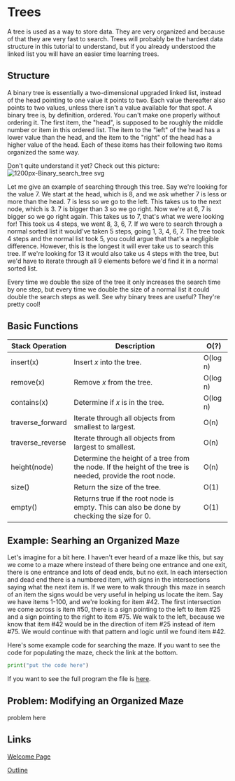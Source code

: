 # Trees
A tree is used as a way to store data. They are very organized and because of that they are very fast to search. Trees will probably be the hardest data structure in this tutorial to understand, but if you already understood the linked list you will have an easier time learning trees.

## Structure
A binary tree is essentially a two-dimensional upgraded linked list, instead of the head pointing to one value it points to two. Each value thereafter also points to two values, unless there isn't a value available for that spot. A binary tree is, by definition, ordered. You can't make one properly without ordering it. The first item, the "head", is supposed to be roughly the middle number or item in this ordered list. The item to the "left" of the head has a lower value than the head, and the item to the "right" of the head has a higher value of the head. Each of these items has their following two items organized the same way.

Don't quite understand it yet? Check out this picture:
![1200px-Binary_search_tree svg](https://user-images.githubusercontent.com/97632407/178615031-1070645a-68d6-46e3-9543-7463422526be.png)

Let me give an example of searching through this tree. Say we're looking for the value 7. We start at the head, which is 8, and we ask whether 7 is less or more than the head. 7 is less so we go to the left. This takes us to the next node, which is 3. 7 is bigger than 3 so we go right. Now we're at 6, 7 is bigger so we go right again. This takes us to 7, that's what we were looking for! This took us 4 steps, we went 8, 3, 6, 7. If we were to search through a normal sorted list it would've taken 5 steps, going 1, 3, 4, 6, 7. The tree took 4 steps and the normal list took 5, you could argue that that's a negligible difference. However, this is the longest it will ever take us to search this tree. If we're looking for 13 it would also take us 4 steps with the tree, but we'd have to iterate through all 9 elements before we'd find it in a normal sorted list.

Every time we double the size of the tree it only increases the search time by one step, but every time we double the size of a normal list it could double the search steps as well. See why binary trees are useful? They're pretty cool!

## Basic Functions
| Stack Operation | Description | O(?) |
| --- | --- | --- |
| insert(x) | Insert _x_ into the tree. | O(log n) |
| remove(x) | Remove _x_ from the tree. | O(log n) |
| contains(x) | Determine if _x_ is in the tree. | O(log n) |
| traverse_forward | Iterate through all objects from smallest to largest. | O(n) |
| traverse_reverse | Iterate through all objects from largest to smallest. | O(n) |
| height(node) | Determine the height of a tree from the node. If the height of the tree is needed, provide the root node. | O(n) |
| size() | Return the size of the tree. | O(1) |
| empty() | Returns true if the root node is empty. This can also be done by checking the size for 0. | O(1) |

## Example: Searhing an Organized Maze
Let's imagine for a bit here. I haven't ever heard of a maze like this, but say we come to a maze where instead of there being one entrance and one exit, there is one entrance and lots of dead ends, but no exit. In each intersection and dead end there is a numbered item, with signs in the intersections saying what the next item is. If we were to walk through this maze in search of an item the signs would be very useful in helping us locate the item. Say we have items 1-100, and we're looking for item #42. The first intersection we come across is item #50, there is a sign pointing to the left to item #25 and a sign pointing to the right to item #75. We walk to the left, because we know that item #42 would be in the direction of item #25 instead of item #75. We would continue with that pattern and logic until we found item #42.

Here's some example code for searching the maze. If you want to see the code for populating the maze, check the link at the bottom.
```python
print("put the code here")
```

If you want to see the full program the file is [here](trees_example.py).

## Problem: Modifying an Organized Maze
problem here

## Links
[Welcome Page](0-welcome.md)

[Outline](outline.md)
